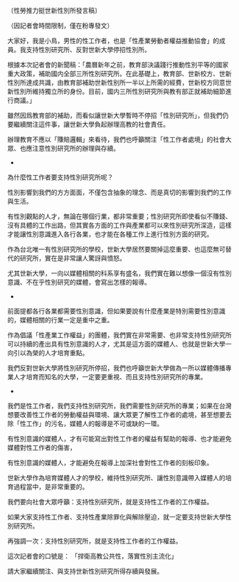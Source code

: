 ---
---
〔性勞推力挺世新性別所發言稿〕

（因記者會時間限制，僅在粉專發文）

大家好，我是小鳥，男性的性工作者，也是「性產業勞動者權益推動協會」的成員。我支持性別研究所、反對世新大學停招性別所。

根據本次記者會的新聞稿：「農曆新年之前，教育部決議踐行推動性別平等的國家重大政策，補助國内全部三所性別研究所。在此基礎上，教育部、世新校方、世新性別所達成共識，由教育部補助世新性别所一半以上所需的經費，世新校方同意世新性別所維持獨立所的身份。目前，國内三所性別研究所與教有部正就補助細節進行商議。」

雖然因爲教育部的補助，而看似讓世新大學暫時不停招「性別研究所」，但我們仍要繼續關注這件事，讓世新大學負起辦理高教的社會責任。

辦理教育不應以「賺賠邏輯」來看待，我們也呼籲關注「性工作者處境」的社會大眾、也應注意性別研究所的辦理與存續。

-
為什麼性工作者要支持性別研究所呢？

性別影響到我們的方方面面，不僅包含抽象的理念、而是真切的影響到我們的工作與生活。

有性別觀點的人才，無論在哪個行業，都非常重要；性別研究所即使看似不賺錢、沒有具體的工作出路，但其實各方面的工作與產業都可以來性別研究所深造，這樣才能讓性別意識進入各行各業，也才能在各種工作上進行性別方面的研究。

作為台北唯一有性別研究所的學校，世新大學居然要關掉這麼重要、也這麼無可替代的研究所，實在是非常讓人驚訝與憤怒。

尤其世新大學，一向以媒體相關的科系享有盛名，我們實在難以想像一個沒有性別意識、不在乎性別研究的媒體，會寫出怎樣的報導。

-
前面提都各行各業都需要性別意識，但如果要說有什麼產業是特別需要性別意識的，媒體相關的行業一定是重中之重。

作為倡議「性產業工作權益」的團體，我們實在非常需要、也非常支持性別研究所可以持續的產出具有性別意識的人才，尤其是這方面的媒體人、也就是世新大學一向引以為榮的人才培育重點。

我們反對世新大學將性別研究所停招，我們也呼籲世新大學做為一所以媒體傳播專業人才培育而知名的大學，一定要更重視、而且支持性別研究所的專業。

-
我們是性工作者，我們支持性別研究所，我們需要性別研究所的專業；如果在台灣想要改善性工作者的勞動權益與環境、讓大眾更了解性工作者的處境，甚至想要去除「性工作」的污名，媒體人的報導是不可或缺的一環。

有性別意識的媒體人，才有可能寫出對性工作者的權益有幫助的報導、也才能避免媒體對性工作者的傷害，

有性別意識的媒體人，才能避免在報導上加深社會對性工作者的刻板印象。

世新大學作為培育媒體人才的學校，維持性別研究所、讓性別意識帶入媒體人的培育過程當中，是非常重要的。

我們要向社會大眾呼籲：支持性別研究所，就是支持性工作者的工作權益。

如果大家支持性工作者、支持性產業除罪化與解除壓迫，就一定要支持世新大學性別研究所。

再強調一次：支持性別研究所，就是支持性工作者的工作權益。

這次記者會的口號是：
「捍衛高教公共性，落實性別主流化」

請大家繼續關注、與支持世新性別研究所得存續與發展。